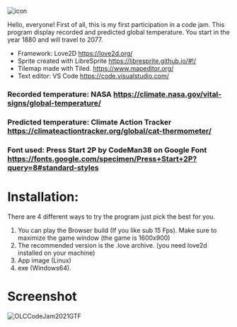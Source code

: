 ![icon](https://user-images.githubusercontent.com/33361919/156087025-9eee85f2-f301-4bd2-8abc-3739d0945c4b.png)

Hello, everyone! First of all, this is my first participation in a code jam. This program display recorded and predicted global temperature. You start in the year 1880 and will travel to 2077. 

* Framework: Love2D https://love2d.org/
* Sprite created with LibreSprite https://libresprite.github.io/#!/
* Tilemap made with Tiled. https://www.mapeditor.org/
* Text editor: VS Code https://code.visualstudio.com/

### Recorded temperature: NASA https://climate.nasa.gov/vital-signs/global-temperature/

### Predicted temperature: Climate Action Tracker https://climateactiontracker.org/global/cat-thermometer/

### Font used: Press Start 2P by CodeMan38 on Google Font https://fonts.google.com/specimen/Press+Start+2P?query=8#standard-styles

# Installation:
There are 4 different ways to try the program just pick the best for you.

1. You can play the Browser build (If you like sub 15 Fps). Make sure to maximize the game window (the game is 1600x900)
2. The recommended version is the .love archive. (you need love2d installed on your machine) 
3. App image (Linux)
4. exe (Windows64). 

# Screenshot
![OLCCodeJam2021GTF](https://user-images.githubusercontent.com/33361919/156086944-12c847d9-c26a-4c89-bf2d-c0b881ac4bea.png)
